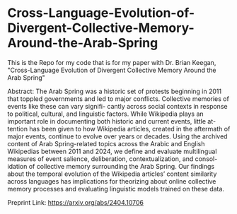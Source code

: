 # Cross-Language-Evolution-of-Divergent-Collective-Memory-Around-the-Arab-Spring
This is the Repo for my code that is for my paper with Dr. Brian Keegan, "Cross-Language Evolution of Divergent Collective Memory Around the Arab Spring"

Abstract:
The Arab Spring was a historic set of protests beginning in 2011 that toppled governments and led to major conflicts. Collective memories of events like these can vary signifi- cantly across social contexts in response to political, cultural, and linguistic factors. While Wikipedia plays an important role in documenting both historic and current events, little at- tention has been given to how Wikipedia articles, created in the aftermath of major events, continue to evolve over years or decades. Using the archived content of Arab Spring-related topics across the Arabic and English Wikipedias between 2011 and 2024, we define and evaluate multilingual measures of event salience, deliberation, contextualization, and consol- idation of collective memory surrounding the Arab Spring. Our findings about the temporal evolution of the Wikipedia articles’ content similarity across languages has implications for theorizing about online collective memory processes and evaluating linguistic models trained on these data.

Preprint Link: https://arxiv.org/abs/2404.10706 
